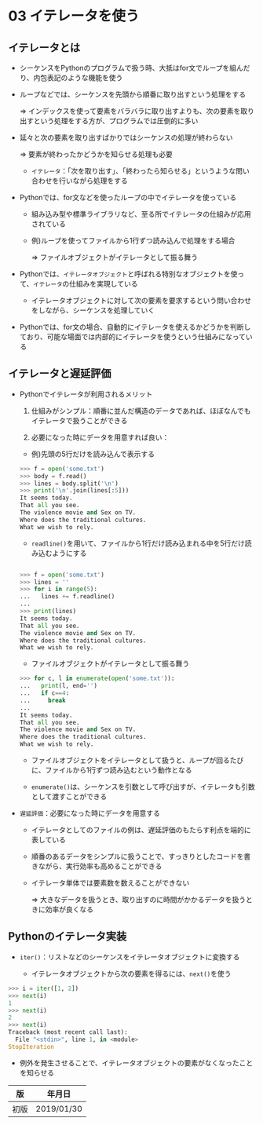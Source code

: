 03 イテレータを使う
=================

## イテレータとは

* シーケンスをPythonのプログラムで扱う時、大抵はfor文でループを組んだり、内包表記のような機能を使う

* ループなどでは、シーケンスを先頭から順番に取り出すという処理をする

  => インデックスを使って要素をバラバラに取り出すよりも、次の要素を取り出すという処理をする方が、プログラムでは圧倒的に多い

* 延々と次の要素を取り出すばかりではシーケンスの処理が終わらない

  => 要素が終わったかどうかを知らせる処理も必要

  * `イテレータ`：「次を取り出す」、「終わったら知らせる」というような問い合わせを行いながら処理をする

* Pythonでは、for文などを使ったループの中でイテレータを使っている

  * 組み込み型や標準ライブラリなど、至る所でイテレータの仕組みが応用されている

  * 例)ループを使ってファイルから1行ずつ読み込んで処理をする場合

    => ファイルオブジェクトがイテレータとして振る舞う

* Pythonでは、`イテレータオブジェクト`と呼ばれる特別なオブジェクトを使って、`イテレータ`の仕組みを実現している

  * イテレータオブジェクトに対して次の要素を要求するという問い合わせをしながら、シーケンスを処理していく

* Pythonでは、for文の場合、自動的にイテレータを使えるかどうかを判断しており、可能な場面では内部的にイテレータを使うという仕組みになっている



## イテレータと遅延評価

* Pythonでイテレータが利用されるメリット

  1. 仕組みがシンプル：順番に並んだ構造のデータであれば、ほぼなんでもイテレータで扱うことができる

  1. 必要になった時にデータを用意すれば良い：

    * 例)先頭の5行だけを読み込んで表示する

    ```python
    >>> f = open('some.txt')
    >>> body = f.read()
    >>> lines = body.split('\n')
    >>> print('\n'.join(lines[:5]))
    It seems today.
    That all you see.
    The violence movie and Sex on TV.
    Where does the traditional cultures.
    What we wish to rely.
    ```

    * `readline()`を用いて、ファイルから1行だけ読み込まれる中を5行だけ読み込むようにする

    ```python

    >>> f = open('some.txt')
    >>> lines = ''
    >>> for i in range(5):
    ...   lines += f.readline()
    ...
    >>> print(lines)
    It seems today.
    That all you see.
    The violence movie and Sex on TV.
    Where does the traditional cultures.
    What we wish to rely.
    ```

    * ファイルオブジェクトがイテレータとして振る舞う

    ```python
    >>> for c, l in enumerate(open('some.txt')):
    ...   print(l, end='')
    ...   if c==4:
    ...     break
    ...
    It seems today.
    That all you see.
    The violence movie and Sex on TV.
    Where does the traditional cultures.
    What we wish to rely.
    ```

    * ファイルオブジェクトをイテレータとして扱うと、ループが回るたびに、ファイルから1行ずつ読み込むという動作となる

    * `enumerate()`は、シーケンスを引数として呼び出すが、イテレータも引数として渡すことができる

* `遅延評価`：必要になった時にデータを用意する

  * イテレータとしてのファイルの例は、遅延評価のもたらす利点を端的に表している

  * 順番のあるデータをシンプルに扱うことで、すっきりとしたコードを書きながら、実行効率も高めることができる

  * イテレータ単体では要素数を数えることができない

    => 大きなデータを扱うとき、取り出すのに時間がかかるデータを扱うときに効率が良くなる



## Pythonのイテレータ実装

* `iter()`：リストなどのシーケンスをイテレータオブジェクトに変換する

  * イテレータオブジェクトから次の要素を得るには、`next()`を使う

```python
>>> i = iter([1, 2])
>>> next(i)
1
>>> next(i)
2
>>> next(i)
Traceback (most recent call last):
  File "<stdin>", line 1, in <module>
StopIteration
```

* 例外を発生させることで、イテレータオブジェクトの要素がなくなったことを知らせる



| 版 |  年月日   |
|---|----------|
|初版|2019/01/30|
